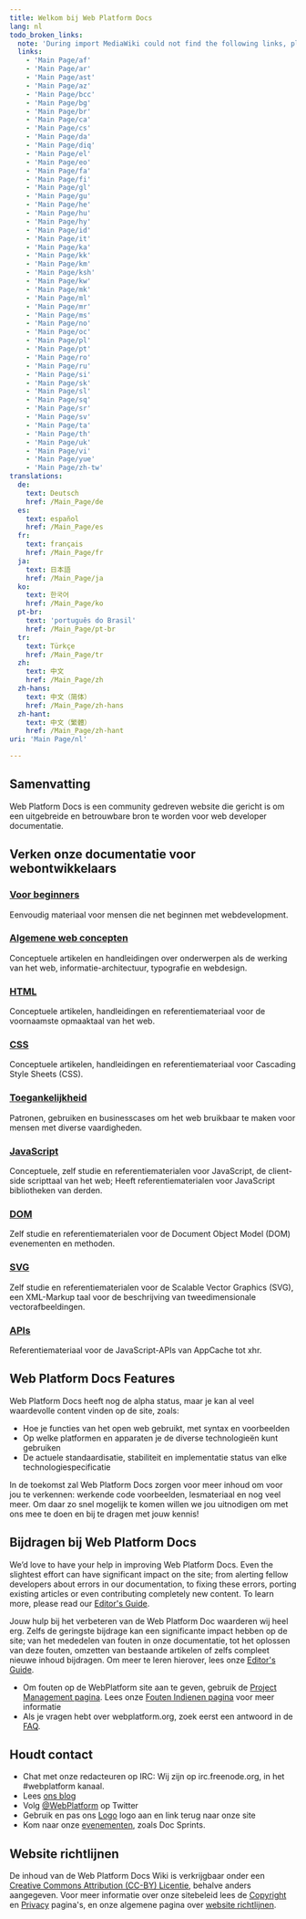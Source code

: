 ```yaml
---
title: Welkom bij Web Platform Docs
lang: nl
todo_broken_links:
  note: 'During import MediaWiki could not find the following links, please fix and adjust this list.'
  links:
    - 'Main Page/af'
    - 'Main Page/ar'
    - 'Main Page/ast'
    - 'Main Page/az'
    - 'Main Page/bcc'
    - 'Main Page/bg'
    - 'Main Page/br'
    - 'Main Page/ca'
    - 'Main Page/cs'
    - 'Main Page/da'
    - 'Main Page/diq'
    - 'Main Page/el'
    - 'Main Page/eo'
    - 'Main Page/fa'
    - 'Main Page/fi'
    - 'Main Page/gl'
    - 'Main Page/gu'
    - 'Main Page/he'
    - 'Main Page/hu'
    - 'Main Page/hy'
    - 'Main Page/id'
    - 'Main Page/it'
    - 'Main Page/ka'
    - 'Main Page/kk'
    - 'Main Page/km'
    - 'Main Page/ksh'
    - 'Main Page/kw'
    - 'Main Page/mk'
    - 'Main Page/ml'
    - 'Main Page/mr'
    - 'Main Page/ms'
    - 'Main Page/no'
    - 'Main Page/oc'
    - 'Main Page/pl'
    - 'Main Page/pt'
    - 'Main Page/ro'
    - 'Main Page/ru'
    - 'Main Page/si'
    - 'Main Page/sk'
    - 'Main Page/sl'
    - 'Main Page/sq'
    - 'Main Page/sr'
    - 'Main Page/sv'
    - 'Main Page/ta'
    - 'Main Page/th'
    - 'Main Page/uk'
    - 'Main Page/vi'
    - 'Main Page/yue'
    - 'Main Page/zh-tw'
translations:
  de:
    text: Deutsch
    href: /Main_Page/de
  es:
    text: español
    href: /Main_Page/es
  fr:
    text: français
    href: /Main_Page/fr
  ja:
    text: 日本語
    href: /Main_Page/ja
  ko:
    text: 한국어
    href: /Main_Page/ko
  pt-br:
    text: 'português do Brasil'
    href: /Main_Page/pt-br
  tr:
    text: Türkçe
    href: /Main_Page/tr
  zh:
    text: 中文
    href: /Main_Page/zh
  zh-hans:
    text: 中文（简体）‎
    href: /Main_Page/zh-hans
  zh-hant:
    text: 中文（繁體）‎
    href: /Main_Page/zh-hant
uri: 'Main Page/nl'

---
```

## <span>Samenvatting</span>

Web Platform Docs is een community gedreven website die gericht is om een uitgebreide en betrouwbare bron te worden voor web developer documentatie.

## <span>Verken onze documentatie voor webontwikkelaars</span>

### <span>[Voor beginners](/beginners)</span>

Eenvoudig materiaal voor mensen die net beginnen met webdevelopment.

### <span>[Algemene web concepten](/concepts)</span>

Conceptuele artikelen en handleidingen over onderwerpen als de werking van het web, informatie-architectuur, typografie en webdesign.

### <span>[HTML](/html)</span>

Conceptuele artikelen, handleidingen en referentiemateriaal voor de voornaamste opmaaktaal van het web.

### <span>[CSS](/css)</span>

Conceptuele artikelen, handleidingen en referentiemateriaal voor Cascading Style Sheets (CSS).

### <span>[Toegankelijkheid](/concepts/accessibility)</span>

Patronen, gebruiken en businesscases om het web bruikbaar te maken voor mensen met diverse vaardigheden.

### <span>[JavaScript](/javascript)</span>

Conceptuele, zelf studie en referentiematerialen voor JavaScript, de client-side scripttaal van het web; Heeft referentiematerialen voor JavaScript bibliotheken van derden.

### <span>[DOM](/dom)</span>

Zelf studie en referentiematerialen voor de Document Object Model (DOM) evenementen en methoden.

### <span>[SVG](/svg)</span>

Zelf studie en referentiematerialen voor de Scalable Vector Graphics (SVG), een XML-Markup taal voor de beschrijving van tweedimensionale vectorafbeeldingen.

### <span>[APIs](/apis)</span>

Referentiemateriaal voor de JavaScript-APIs van AppCache tot xhr.

## <span>Web Platform Docs Features</span>

Web Platform Docs heeft nog de alpha status, maar je kan al veel waardevolle content vinden op de site, zoals:

-   Hoe je functies van het open web gebruikt, met syntax en voorbeelden
-   Op welke platformen en apparaten je de diverse technologieën kunt gebruiken
-   De actuele standaardisatie, stabiliteit en implementatie status van elke technologiespecificatie

In de toekomst zal Web Platform Docs zorgen voor meer inhoud om voor jou te verkennen: werkende code voorbeelden, lesmateriaal en nog veel meer. Om daar zo snel mogelijk te komen willen we jou uitnodigen om met ons mee te doen en bij te dragen met jouw kennis!

## <span>Bijdragen bij Web Platform Docs</span>

We’d love to have your help in improving Web Platform Docs. Even the slightest effort can have significant impact on the site; from alerting fellow developers about errors in our documentation, to fixing these errors, porting existing articles or even contributing completely new content. To learn more, please read our [Editor's Guide](/WPD:Editors_Guide).

Jouw hulp bij het verbeteren van de Web Platform Doc waarderen wij heel erg. Zelfs de geringste bijdrage kan een significante impact hebben op de site; van het mededelen van fouten in onze documentatie, tot het oplossen van deze fouten, omzetten van bestaande artikelen of zelfs compleet nieuwe inhoud bijdragen. Om meer te leren hierover, lees onze [Editor's Guide](/WPD:Editors_Guide).

-   Om fouten op de WebPlatform site aan te geven, gebruik de [Project Management pagina](http://project.webplatform.org). Lees onze [Fouten Indienen pagina](http://docs.webplatform.org/wiki/WPD:Filing_Bugs) voor meer informatie
-   Als je vragen hebt over webplatform.org, zoek eerst een antwoord in de [FAQ](/WPD:FAQ).

## <span>Houdt contact</span>

-   Chat met onze redacteuren op IRC: Wij zijn op irc.freenode.org, in het \#webplatform kanaal.
-   Lees [ons blog](http://blog.webplatform.org/)
-   Volg [@WebPlatform](https://twitter.com/webplatform) op Twitter
-   Gebruik en pas ons [Logo](http://webplatform.org/logo) logo aan en link terug naar onze site
-   Kom naar onze [evenementen](/WPD:Community/Community_Events), zoals Doc Sprints.

## <span>Website richtlijnen</span>

De inhoud van de Web Platform Docs Wiki is verkrijgbaar onder een [Creative Commons Attribution (CC-BY) Licentie](/Template:CC-by-3.0), behalve anders aangegeven. Voor meer informatie over onze sitebeleid lees de [Copyright](/WPD:Copyright) en [Privacy](/WPD:Privacy) pagina's, en onze algemene pagina over [website richtlijnen](/WPD:Policy).